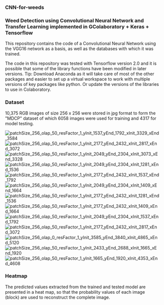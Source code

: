 ### CNN-for-weeds
### Weed Detection using Convolutional Neural Network and Transfer  Learning implemented in GColaboratory + Keras + Tensorflow 

This repository contains the code of a Convolutional Neural Network using the VGG16 network as a basis, as well as the databases with which it was trained. 

The code in this repository was tested with Tensorflow version 2.0 and it is possible that some of the library functions have been modified in later versions. 
Tip: Download Anaconda as it will take care of most of the other packages and easier to set up a virtual workspace to work with multiple versions of key packages like python.  Or update the versions of the libraries to use in Colaboratory. 

### Dataset

10,375 RGB images of size 256 x 256 were stored in jpg format to form the "MDCP" dataset of which 6058 images were used for training and 4317 for model testing.

![patchSize_256_olap_50_resFactor_1_yInit_1537_yEnd_1792_xInit_3329_xEnd_3584](https://github.com/Maria-Lou/CNN-for-weeds/assets/52510266/91ea8ce3-bccf-4806-a5ac-01eafd581c71)
![patchSize_256_olap_50_resFactor_1_yInit_2177_yEnd_2432_xInit_2817_xEnd_3072](https://github.com/Maria-Lou/CNN-for-weeds/assets/52510266/bcd03c41-50da-4d35-aca7-e6984b3425e0)
![patchSize_256_olap_50_resFactor_1_yInit_2049_yEnd_2304_xInit_3073_xEnd_3328](https://github.com/Maria-Lou/CNN-for-weeds/assets/52510266/4f41c1c9-474f-47a3-9921-4c37826b20d7)
![patchSize_256_olap_50_resFactor_1_yInit_2049_yEnd_2304_xInit_1281_xEnd_1536](https://github.com/Maria-Lou/CNN-for-weeds/assets/52510266/d82c81ff-072b-45cb-b5c0-de2e618d0f03)
![patchSize_256_olap_50_resFactor_1_yInit_2177_yEnd_2432_xInit_1537_xEnd_1792](https://github.com/Maria-Lou/CNN-for-weeds/assets/52510266/3f988724-55b2-4724-90d6-39c458a2829f)
![patchSize_256_olap_50_resFactor_1_yInit_2049_yEnd_2304_xInit_1409_xEnd_1664](https://github.com/Maria-Lou/CNN-for-weeds/assets/52510266/d7cbb113-bd70-492a-b39d-31dd5e13015b)
![patchSize_256_olap_50_resFactor_1_yInit_2177_yEnd_2432_xInit_1281_xEnd_1536](https://github.com/Maria-Lou/CNN-for-weeds/assets/52510266/bc987866-f55b-4fba-abd8-20c1a7cd42ad)
![patchSize_256_olap_50_resFactor_1_yInit_2177_yEnd_2432_xInit_1409_xEnd_1664](https://github.com/Maria-Lou/CNN-for-weeds/assets/52510266/cd8d065b-215e-44c7-adf6-2246953ca1c0)
![patchSize_256_olap_50_resFactor_1_yInit_2049_yEnd_2304_xInit_1537_xEnd_1792](https://github.com/Maria-Lou/CNN-for-weeds/assets/52510266/f04a3e3f-4ea5-47ce-8965-034a49424c63)
![patchSize_256_olap_50_resFactor_1_yInit_2177_yEnd_2432_xInit_2817_xEnd_3072](https://github.com/Maria-Lou/CNN-for-weeds/assets/52510266/863f59b6-940b-4961-a64f-fef21ee1a938)
![patchSize_256_olap_0_resFactor_1_yInit_3585_yEnd_3840_xInit_4865_xEnd_5120](https://github.com/Maria-Lou/CNN-for-weeds/assets/52510266/73ccd145-708a-4516-81ff-e01707924b98)
![patchSize_256_olap_50_resFactor_1_yInit_2433_yEnd_2688_xInit_1665_xEnd_1920](https://github.com/Maria-Lou/CNN-for-weeds/assets/52510266/3b4f2ebe-0f45-4e7c-9236-af81363d8918)
![patchSize_256_olap_50_resFactor_1_yInit_1665_yEnd_1920_xInit_4353_xEnd_4608](https://github.com/Maria-Lou/CNN-for-weeds/assets/52510266/3f90d6dd-5b80-47ac-aa58-1d19173478a4)

### Heatmap
The predicted values extracted from the trained and tested model are presented in a heat map, so that the probability values of each image (block) are used to reconstruct the complete image. 
